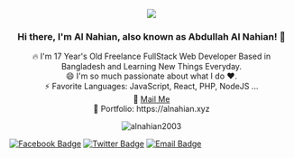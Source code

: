 <p align="center">
<img src="https://static.dribbble.com/users/730703/screenshots/6581243/avento.gif">
</p>
<h3 align="center">Hi there, I'm Al Nahian, also known as Abdullah Al Nahian! 👋 </h3>
<p align="center">
🔥 I'm 17 Year's Old Freelance FullStack Web Developer Based in Bangladesh and Learning New Things Everyday. <br>
😄 I'm so much passionate about what I do ♥. <br>
⚡ Favorite Languages: JavaScript, React, PHP, NodeJS ... <br>
📧 <a href="mailto: a.alnahian2003@gmail.com"> Mail Me </a> <br>
🎨 Portfolio: https://alnahian.xyz <br>
<p align="center">
  <img src="https://komarev.com/ghpvc/?username=alnahian2003&label=Views&color=brightgreen&style=plastic" alt="alnahian2003" />
</p>
</p>

[![Facebook Badge](https://img.shields.io/badge/-alnahian2003-1877F2?style=flat-square&labelColor=1877F2&logo=facebook&logoColor=white&link=https://facebook.com/alnahian2003)](https://facebook.com/alnahian2003) [![Twitter Badge](https://img.shields.io/badge/-@alnahian2003-1ca0f1?style=flat-square&labelColor=1ca0f1&logo=twitter&logoColor=white&link=https://twitter.com/alnahian2003)](https://twitter.com/alnahian2003) [![Email Badge](https://img.shields.io/badge/-Email-c14438?style=flat-square&logo=Gmail&logoColor=white&link=mailto:a.alnahian2003@gmail.com)](mailto:a.alnahian2003@gmail.com)
